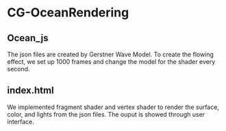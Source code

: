 # CG-OceanRendering


## Ocean_js
The json files are created by Gerstner Wave Model. To create the flowing effect, we set up 1000 frames and change the model for the shader every second.

## index.html
We implemented fragment shader and vertex shader to render the surface, color, and lights from the json files. The ouput is showed through user interface.
